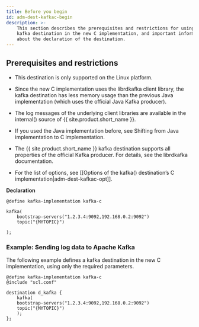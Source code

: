 ```yaml
---
title: Before you begin
id: adm-dest-kafkac-begin
description: >-
    This section describes the prerequisites and restrictions for using the
    kafka destination in the new C implementation, and important information
    about the declaration of the destination.
---
```


## Prerequisites and restrictions

- This destination is only supported on the Linux platform.

- Since the new C implementation uses the librdkafka client library,
    the kafka destination has less memory usage than the previous Java
    implementation (which uses the official Java Kafka producer).

- The log messages of the underlying client libraries are available in
    the internal() source of {{ site.product.short_name }}.

- If you used the Java implementation before, see
    Shifting from Java implementation to C implementation.

- The {{ site.product.short_name }} kafka destination supports all properties of the
    official Kafka producer. For details, see the librdkafka documentation.

- For the list of options, see
    [[Options of the kafka() destination&#8217;s C implementation|adm-dest-kafkac-opt]].

**Declaration**

```config
@define kafka-implementation kafka-c

kafka(
    bootstrap-servers("1.2.3.4:9092,192.168.0.2:9092")
    topic("{MYTOPIC}")

);
```

### Example: Sending log data to Apache Kafka

The following example defines a kafka destination in the new C
implementation, using only the required parameters.

```config
@define kafka-implementation kafka-c 
@include "scl.conf"

destination d_kafka {
    kafka(
    bootstrap-servers("1.2.3.4:9092,192.168.0.2:9092")
    topic("{MYTOPIC}")
    );
};
```
